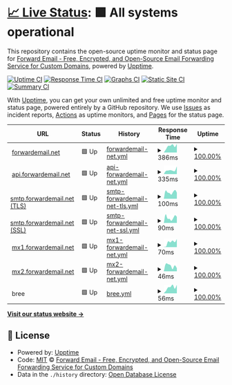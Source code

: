 # [📈 Live Status](https://status.forwardemail.net): <!--live status--> **🟩 All systems operational**

This repository contains the open-source uptime monitor and status page for [Forward Email - Free, Encrypted, and Open-Source Email Forwarding Service for Custom Domains](https://forwardemail.net), powered by [Upptime](https://github.com/upptime/upptime).

[![Uptime CI](https://github.com/forwardemail/status.forwardemail.net/workflows/Uptime%20CI/badge.svg)](https://github.com/forwardemail/status.forwardemail.net/actions?query=workflow%3A%22Uptime+CI%22)
[![Response Time CI](https://github.com/forwardemail/status.forwardemail.net/workflows/Response%20Time%20CI/badge.svg)](https://github.com/forwardemail/status.forwardemail.net/actions?query=workflow%3A%22Response+Time+CI%22)
[![Graphs CI](https://github.com/forwardemail/status.forwardemail.net/workflows/Graphs%20CI/badge.svg)](https://github.com/forwardemail/status.forwardemail.net/actions?query=workflow%3A%22Graphs+CI%22)
[![Static Site CI](https://github.com/forwardemail/status.forwardemail.net/workflows/Static%20Site%20CI/badge.svg)](https://github.com/forwardemail/status.forwardemail.net/actions?query=workflow%3A%22Static+Site+CI%22)
[![Summary CI](https://github.com/forwardemail/status.forwardemail.net/workflows/Summary%20CI/badge.svg)](https://github.com/forwardemail/status.forwardemail.net/actions?query=workflow%3A%22Summary+CI%22)

With [Upptime](https://upptime.js.org), you can get your own unlimited and free uptime monitor and status page, powered entirely by a GitHub repository. We use [Issues](https://github.com/forwardemail/status.forwardemail.net/issues) as incident reports, [Actions](https://github.com/forwardemail/status.forwardemail.net/actions) as uptime monitors, and [Pages](https://status.forwardemail.net) for the status page.

<!--start: status pages-->
<!-- This summary is generated by Upptime (https://github.com/upptime/upptime) -->
<!-- Do not edit this manually, your changes will be overwritten -->
<!-- prettier-ignore -->
| URL | Status | History | Response Time | Uptime |
| --- | ------ | ------- | ------------- | ------ |
| <img alt="" src="https://raw.githubusercontent.com/forwardemail/forwardemail.net/master/assets/img/favicon.ico" height="13"> [forwardemail.net](https://forwardemail.net) | 🟩 Up | [forwardemail-net.yml](https://github.com/forwardemail/status.forwardemail.net/commits/HEAD/history/forwardemail-net.yml) | <details><summary><img alt="Response time graph" src="./graphs/forwardemail-net/response-time-week.png" height="20"> 386ms</summary><br><a href="https://status.forwardemail.net/history/forwardemail-net"><img alt="Response time 292" src="https://img.shields.io/endpoint?url=https%3A%2F%2Fraw.githubusercontent.com%2Fforwardemail%2Fstatus.forwardemail.net%2FHEAD%2Fapi%2Fforwardemail-net%2Fresponse-time.json"></a><br><a href="https://status.forwardemail.net/history/forwardemail-net"><img alt="24-hour response time 486" src="https://img.shields.io/endpoint?url=https%3A%2F%2Fraw.githubusercontent.com%2Fforwardemail%2Fstatus.forwardemail.net%2FHEAD%2Fapi%2Fforwardemail-net%2Fresponse-time-day.json"></a><br><a href="https://status.forwardemail.net/history/forwardemail-net"><img alt="7-day response time 386" src="https://img.shields.io/endpoint?url=https%3A%2F%2Fraw.githubusercontent.com%2Fforwardemail%2Fstatus.forwardemail.net%2FHEAD%2Fapi%2Fforwardemail-net%2Fresponse-time-week.json"></a><br><a href="https://status.forwardemail.net/history/forwardemail-net"><img alt="30-day response time 386" src="https://img.shields.io/endpoint?url=https%3A%2F%2Fraw.githubusercontent.com%2Fforwardemail%2Fstatus.forwardemail.net%2FHEAD%2Fapi%2Fforwardemail-net%2Fresponse-time-month.json"></a><br><a href="https://status.forwardemail.net/history/forwardemail-net"><img alt="1-year response time 292" src="https://img.shields.io/endpoint?url=https%3A%2F%2Fraw.githubusercontent.com%2Fforwardemail%2Fstatus.forwardemail.net%2FHEAD%2Fapi%2Fforwardemail-net%2Fresponse-time-year.json"></a></details> | <details><summary><a href="https://status.forwardemail.net/history/forwardemail-net">100.00%</a></summary><a href="https://status.forwardemail.net/history/forwardemail-net"><img alt="All-time uptime 100.00%" src="https://img.shields.io/endpoint?url=https%3A%2F%2Fraw.githubusercontent.com%2Fforwardemail%2Fstatus.forwardemail.net%2FHEAD%2Fapi%2Fforwardemail-net%2Fuptime.json"></a><br><a href="https://status.forwardemail.net/history/forwardemail-net"><img alt="24-hour uptime 100.00%" src="https://img.shields.io/endpoint?url=https%3A%2F%2Fraw.githubusercontent.com%2Fforwardemail%2Fstatus.forwardemail.net%2FHEAD%2Fapi%2Fforwardemail-net%2Fuptime-day.json"></a><br><a href="https://status.forwardemail.net/history/forwardemail-net"><img alt="7-day uptime 100.00%" src="https://img.shields.io/endpoint?url=https%3A%2F%2Fraw.githubusercontent.com%2Fforwardemail%2Fstatus.forwardemail.net%2FHEAD%2Fapi%2Fforwardemail-net%2Fuptime-week.json"></a><br><a href="https://status.forwardemail.net/history/forwardemail-net"><img alt="30-day uptime 100.00%" src="https://img.shields.io/endpoint?url=https%3A%2F%2Fraw.githubusercontent.com%2Fforwardemail%2Fstatus.forwardemail.net%2FHEAD%2Fapi%2Fforwardemail-net%2Fuptime-month.json"></a><br><a href="https://status.forwardemail.net/history/forwardemail-net"><img alt="1-year uptime 100.00%" src="https://img.shields.io/endpoint?url=https%3A%2F%2Fraw.githubusercontent.com%2Fforwardemail%2Fstatus.forwardemail.net%2FHEAD%2Fapi%2Fforwardemail-net%2Fuptime-year.json"></a></details>
| <img alt="" src="https://raw.githubusercontent.com/forwardemail/forwardemail.net/master/assets/img/favicon.ico" height="13"> [api.forwardemail.net](https://api.forwardemail.net) | 🟩 Up | [api-forwardemail-net.yml](https://github.com/forwardemail/status.forwardemail.net/commits/HEAD/history/api-forwardemail-net.yml) | <details><summary><img alt="Response time graph" src="./graphs/api-forwardemail-net/response-time-week.png" height="20"> 335ms</summary><br><a href="https://status.forwardemail.net/history/api-forwardemail-net"><img alt="Response time 302" src="https://img.shields.io/endpoint?url=https%3A%2F%2Fraw.githubusercontent.com%2Fforwardemail%2Fstatus.forwardemail.net%2FHEAD%2Fapi%2Fapi-forwardemail-net%2Fresponse-time.json"></a><br><a href="https://status.forwardemail.net/history/api-forwardemail-net"><img alt="24-hour response time 313" src="https://img.shields.io/endpoint?url=https%3A%2F%2Fraw.githubusercontent.com%2Fforwardemail%2Fstatus.forwardemail.net%2FHEAD%2Fapi%2Fapi-forwardemail-net%2Fresponse-time-day.json"></a><br><a href="https://status.forwardemail.net/history/api-forwardemail-net"><img alt="7-day response time 335" src="https://img.shields.io/endpoint?url=https%3A%2F%2Fraw.githubusercontent.com%2Fforwardemail%2Fstatus.forwardemail.net%2FHEAD%2Fapi%2Fapi-forwardemail-net%2Fresponse-time-week.json"></a><br><a href="https://status.forwardemail.net/history/api-forwardemail-net"><img alt="30-day response time 294" src="https://img.shields.io/endpoint?url=https%3A%2F%2Fraw.githubusercontent.com%2Fforwardemail%2Fstatus.forwardemail.net%2FHEAD%2Fapi%2Fapi-forwardemail-net%2Fresponse-time-month.json"></a><br><a href="https://status.forwardemail.net/history/api-forwardemail-net"><img alt="1-year response time 302" src="https://img.shields.io/endpoint?url=https%3A%2F%2Fraw.githubusercontent.com%2Fforwardemail%2Fstatus.forwardemail.net%2FHEAD%2Fapi%2Fapi-forwardemail-net%2Fresponse-time-year.json"></a></details> | <details><summary><a href="https://status.forwardemail.net/history/api-forwardemail-net">100.00%</a></summary><a href="https://status.forwardemail.net/history/api-forwardemail-net"><img alt="All-time uptime 100.00%" src="https://img.shields.io/endpoint?url=https%3A%2F%2Fraw.githubusercontent.com%2Fforwardemail%2Fstatus.forwardemail.net%2FHEAD%2Fapi%2Fapi-forwardemail-net%2Fuptime.json"></a><br><a href="https://status.forwardemail.net/history/api-forwardemail-net"><img alt="24-hour uptime 100.00%" src="https://img.shields.io/endpoint?url=https%3A%2F%2Fraw.githubusercontent.com%2Fforwardemail%2Fstatus.forwardemail.net%2FHEAD%2Fapi%2Fapi-forwardemail-net%2Fuptime-day.json"></a><br><a href="https://status.forwardemail.net/history/api-forwardemail-net"><img alt="7-day uptime 100.00%" src="https://img.shields.io/endpoint?url=https%3A%2F%2Fraw.githubusercontent.com%2Fforwardemail%2Fstatus.forwardemail.net%2FHEAD%2Fapi%2Fapi-forwardemail-net%2Fuptime-week.json"></a><br><a href="https://status.forwardemail.net/history/api-forwardemail-net"><img alt="30-day uptime 100.00%" src="https://img.shields.io/endpoint?url=https%3A%2F%2Fraw.githubusercontent.com%2Fforwardemail%2Fstatus.forwardemail.net%2FHEAD%2Fapi%2Fapi-forwardemail-net%2Fuptime-month.json"></a><br><a href="https://status.forwardemail.net/history/api-forwardemail-net"><img alt="1-year uptime 100.00%" src="https://img.shields.io/endpoint?url=https%3A%2F%2Fraw.githubusercontent.com%2Fforwardemail%2Fstatus.forwardemail.net%2FHEAD%2Fapi%2Fapi-forwardemail-net%2Fuptime-year.json"></a></details>
| <img alt="" src="https://raw.githubusercontent.com/forwardemail/forwardemail.net/master/assets/img/favicon.ico" height="13"> [smtp.forwardemail.net (TLS)](smtp.forwardemail.net) | 🟩 Up | [smtp-forwardemail-net-tls.yml](https://github.com/forwardemail/status.forwardemail.net/commits/HEAD/history/smtp-forwardemail-net-tls.yml) | <details><summary><img alt="Response time graph" src="./graphs/smtp-forwardemail-net-tls/response-time-week.png" height="20"> 100ms</summary><br><a href="https://status.forwardemail.net/history/smtp-forwardemail-net-tls"><img alt="Response time 85" src="https://img.shields.io/endpoint?url=https%3A%2F%2Fraw.githubusercontent.com%2Fforwardemail%2Fstatus.forwardemail.net%2FHEAD%2Fapi%2Fsmtp-forwardemail-net-tls%2Fresponse-time.json"></a><br><a href="https://status.forwardemail.net/history/smtp-forwardemail-net-tls"><img alt="24-hour response time 97" src="https://img.shields.io/endpoint?url=https%3A%2F%2Fraw.githubusercontent.com%2Fforwardemail%2Fstatus.forwardemail.net%2FHEAD%2Fapi%2Fsmtp-forwardemail-net-tls%2Fresponse-time-day.json"></a><br><a href="https://status.forwardemail.net/history/smtp-forwardemail-net-tls"><img alt="7-day response time 100" src="https://img.shields.io/endpoint?url=https%3A%2F%2Fraw.githubusercontent.com%2Fforwardemail%2Fstatus.forwardemail.net%2FHEAD%2Fapi%2Fsmtp-forwardemail-net-tls%2Fresponse-time-week.json"></a><br><a href="https://status.forwardemail.net/history/smtp-forwardemail-net-tls"><img alt="30-day response time 85" src="https://img.shields.io/endpoint?url=https%3A%2F%2Fraw.githubusercontent.com%2Fforwardemail%2Fstatus.forwardemail.net%2FHEAD%2Fapi%2Fsmtp-forwardemail-net-tls%2Fresponse-time-month.json"></a><br><a href="https://status.forwardemail.net/history/smtp-forwardemail-net-tls"><img alt="1-year response time 85" src="https://img.shields.io/endpoint?url=https%3A%2F%2Fraw.githubusercontent.com%2Fforwardemail%2Fstatus.forwardemail.net%2FHEAD%2Fapi%2Fsmtp-forwardemail-net-tls%2Fresponse-time-year.json"></a></details> | <details><summary><a href="https://status.forwardemail.net/history/smtp-forwardemail-net-tls">100.00%</a></summary><a href="https://status.forwardemail.net/history/smtp-forwardemail-net-tls"><img alt="All-time uptime 100.00%" src="https://img.shields.io/endpoint?url=https%3A%2F%2Fraw.githubusercontent.com%2Fforwardemail%2Fstatus.forwardemail.net%2FHEAD%2Fapi%2Fsmtp-forwardemail-net-tls%2Fuptime.json"></a><br><a href="https://status.forwardemail.net/history/smtp-forwardemail-net-tls"><img alt="24-hour uptime 100.00%" src="https://img.shields.io/endpoint?url=https%3A%2F%2Fraw.githubusercontent.com%2Fforwardemail%2Fstatus.forwardemail.net%2FHEAD%2Fapi%2Fsmtp-forwardemail-net-tls%2Fuptime-day.json"></a><br><a href="https://status.forwardemail.net/history/smtp-forwardemail-net-tls"><img alt="7-day uptime 100.00%" src="https://img.shields.io/endpoint?url=https%3A%2F%2Fraw.githubusercontent.com%2Fforwardemail%2Fstatus.forwardemail.net%2FHEAD%2Fapi%2Fsmtp-forwardemail-net-tls%2Fuptime-week.json"></a><br><a href="https://status.forwardemail.net/history/smtp-forwardemail-net-tls"><img alt="30-day uptime 100.00%" src="https://img.shields.io/endpoint?url=https%3A%2F%2Fraw.githubusercontent.com%2Fforwardemail%2Fstatus.forwardemail.net%2FHEAD%2Fapi%2Fsmtp-forwardemail-net-tls%2Fuptime-month.json"></a><br><a href="https://status.forwardemail.net/history/smtp-forwardemail-net-tls"><img alt="1-year uptime 100.00%" src="https://img.shields.io/endpoint?url=https%3A%2F%2Fraw.githubusercontent.com%2Fforwardemail%2Fstatus.forwardemail.net%2FHEAD%2Fapi%2Fsmtp-forwardemail-net-tls%2Fuptime-year.json"></a></details>
| <img alt="" src="https://raw.githubusercontent.com/forwardemail/forwardemail.net/master/assets/img/favicon.ico" height="13"> [smtp.forwardemail.net (SSL)](smtp.forwardemail.net) | 🟩 Up | [smtp-forwardemail-net-ssl.yml](https://github.com/forwardemail/status.forwardemail.net/commits/HEAD/history/smtp-forwardemail-net-ssl.yml) | <details><summary><img alt="Response time graph" src="./graphs/smtp-forwardemail-net-ssl/response-time-week.png" height="20"> 90ms</summary><br><a href="https://status.forwardemail.net/history/smtp-forwardemail-net-ssl"><img alt="Response time 81" src="https://img.shields.io/endpoint?url=https%3A%2F%2Fraw.githubusercontent.com%2Fforwardemail%2Fstatus.forwardemail.net%2FHEAD%2Fapi%2Fsmtp-forwardemail-net-ssl%2Fresponse-time.json"></a><br><a href="https://status.forwardemail.net/history/smtp-forwardemail-net-ssl"><img alt="24-hour response time 114" src="https://img.shields.io/endpoint?url=https%3A%2F%2Fraw.githubusercontent.com%2Fforwardemail%2Fstatus.forwardemail.net%2FHEAD%2Fapi%2Fsmtp-forwardemail-net-ssl%2Fresponse-time-day.json"></a><br><a href="https://status.forwardemail.net/history/smtp-forwardemail-net-ssl"><img alt="7-day response time 90" src="https://img.shields.io/endpoint?url=https%3A%2F%2Fraw.githubusercontent.com%2Fforwardemail%2Fstatus.forwardemail.net%2FHEAD%2Fapi%2Fsmtp-forwardemail-net-ssl%2Fresponse-time-week.json"></a><br><a href="https://status.forwardemail.net/history/smtp-forwardemail-net-ssl"><img alt="30-day response time 81" src="https://img.shields.io/endpoint?url=https%3A%2F%2Fraw.githubusercontent.com%2Fforwardemail%2Fstatus.forwardemail.net%2FHEAD%2Fapi%2Fsmtp-forwardemail-net-ssl%2Fresponse-time-month.json"></a><br><a href="https://status.forwardemail.net/history/smtp-forwardemail-net-ssl"><img alt="1-year response time 81" src="https://img.shields.io/endpoint?url=https%3A%2F%2Fraw.githubusercontent.com%2Fforwardemail%2Fstatus.forwardemail.net%2FHEAD%2Fapi%2Fsmtp-forwardemail-net-ssl%2Fresponse-time-year.json"></a></details> | <details><summary><a href="https://status.forwardemail.net/history/smtp-forwardemail-net-ssl">100.00%</a></summary><a href="https://status.forwardemail.net/history/smtp-forwardemail-net-ssl"><img alt="All-time uptime 100.00%" src="https://img.shields.io/endpoint?url=https%3A%2F%2Fraw.githubusercontent.com%2Fforwardemail%2Fstatus.forwardemail.net%2FHEAD%2Fapi%2Fsmtp-forwardemail-net-ssl%2Fuptime.json"></a><br><a href="https://status.forwardemail.net/history/smtp-forwardemail-net-ssl"><img alt="24-hour uptime 100.00%" src="https://img.shields.io/endpoint?url=https%3A%2F%2Fraw.githubusercontent.com%2Fforwardemail%2Fstatus.forwardemail.net%2FHEAD%2Fapi%2Fsmtp-forwardemail-net-ssl%2Fuptime-day.json"></a><br><a href="https://status.forwardemail.net/history/smtp-forwardemail-net-ssl"><img alt="7-day uptime 100.00%" src="https://img.shields.io/endpoint?url=https%3A%2F%2Fraw.githubusercontent.com%2Fforwardemail%2Fstatus.forwardemail.net%2FHEAD%2Fapi%2Fsmtp-forwardemail-net-ssl%2Fuptime-week.json"></a><br><a href="https://status.forwardemail.net/history/smtp-forwardemail-net-ssl"><img alt="30-day uptime 100.00%" src="https://img.shields.io/endpoint?url=https%3A%2F%2Fraw.githubusercontent.com%2Fforwardemail%2Fstatus.forwardemail.net%2FHEAD%2Fapi%2Fsmtp-forwardemail-net-ssl%2Fuptime-month.json"></a><br><a href="https://status.forwardemail.net/history/smtp-forwardemail-net-ssl"><img alt="1-year uptime 100.00%" src="https://img.shields.io/endpoint?url=https%3A%2F%2Fraw.githubusercontent.com%2Fforwardemail%2Fstatus.forwardemail.net%2FHEAD%2Fapi%2Fsmtp-forwardemail-net-ssl%2Fuptime-year.json"></a></details>
| <img alt="" src="https://raw.githubusercontent.com/forwardemail/forwardemail.net/master/assets/img/favicon.ico" height="13"> [mx1.forwardemail.net](mx1.forwardemail.net) | 🟩 Up | [mx1-forwardemail-net.yml](https://github.com/forwardemail/status.forwardemail.net/commits/HEAD/history/mx1-forwardemail-net.yml) | <details><summary><img alt="Response time graph" src="./graphs/mx1-forwardemail-net/response-time-week.png" height="20"> 70ms</summary><br><a href="https://status.forwardemail.net/history/mx1-forwardemail-net"><img alt="Response time 67" src="https://img.shields.io/endpoint?url=https%3A%2F%2Fraw.githubusercontent.com%2Fforwardemail%2Fstatus.forwardemail.net%2FHEAD%2Fapi%2Fmx1-forwardemail-net%2Fresponse-time.json"></a><br><a href="https://status.forwardemail.net/history/mx1-forwardemail-net"><img alt="24-hour response time 79" src="https://img.shields.io/endpoint?url=https%3A%2F%2Fraw.githubusercontent.com%2Fforwardemail%2Fstatus.forwardemail.net%2FHEAD%2Fapi%2Fmx1-forwardemail-net%2Fresponse-time-day.json"></a><br><a href="https://status.forwardemail.net/history/mx1-forwardemail-net"><img alt="7-day response time 70" src="https://img.shields.io/endpoint?url=https%3A%2F%2Fraw.githubusercontent.com%2Fforwardemail%2Fstatus.forwardemail.net%2FHEAD%2Fapi%2Fmx1-forwardemail-net%2Fresponse-time-week.json"></a><br><a href="https://status.forwardemail.net/history/mx1-forwardemail-net"><img alt="30-day response time 69" src="https://img.shields.io/endpoint?url=https%3A%2F%2Fraw.githubusercontent.com%2Fforwardemail%2Fstatus.forwardemail.net%2FHEAD%2Fapi%2Fmx1-forwardemail-net%2Fresponse-time-month.json"></a><br><a href="https://status.forwardemail.net/history/mx1-forwardemail-net"><img alt="1-year response time 67" src="https://img.shields.io/endpoint?url=https%3A%2F%2Fraw.githubusercontent.com%2Fforwardemail%2Fstatus.forwardemail.net%2FHEAD%2Fapi%2Fmx1-forwardemail-net%2Fresponse-time-year.json"></a></details> | <details><summary><a href="https://status.forwardemail.net/history/mx1-forwardemail-net">100.00%</a></summary><a href="https://status.forwardemail.net/history/mx1-forwardemail-net"><img alt="All-time uptime 100.00%" src="https://img.shields.io/endpoint?url=https%3A%2F%2Fraw.githubusercontent.com%2Fforwardemail%2Fstatus.forwardemail.net%2FHEAD%2Fapi%2Fmx1-forwardemail-net%2Fuptime.json"></a><br><a href="https://status.forwardemail.net/history/mx1-forwardemail-net"><img alt="24-hour uptime 100.00%" src="https://img.shields.io/endpoint?url=https%3A%2F%2Fraw.githubusercontent.com%2Fforwardemail%2Fstatus.forwardemail.net%2FHEAD%2Fapi%2Fmx1-forwardemail-net%2Fuptime-day.json"></a><br><a href="https://status.forwardemail.net/history/mx1-forwardemail-net"><img alt="7-day uptime 100.00%" src="https://img.shields.io/endpoint?url=https%3A%2F%2Fraw.githubusercontent.com%2Fforwardemail%2Fstatus.forwardemail.net%2FHEAD%2Fapi%2Fmx1-forwardemail-net%2Fuptime-week.json"></a><br><a href="https://status.forwardemail.net/history/mx1-forwardemail-net"><img alt="30-day uptime 100.00%" src="https://img.shields.io/endpoint?url=https%3A%2F%2Fraw.githubusercontent.com%2Fforwardemail%2Fstatus.forwardemail.net%2FHEAD%2Fapi%2Fmx1-forwardemail-net%2Fuptime-month.json"></a><br><a href="https://status.forwardemail.net/history/mx1-forwardemail-net"><img alt="1-year uptime 100.00%" src="https://img.shields.io/endpoint?url=https%3A%2F%2Fraw.githubusercontent.com%2Fforwardemail%2Fstatus.forwardemail.net%2FHEAD%2Fapi%2Fmx1-forwardemail-net%2Fuptime-year.json"></a></details>
| <img alt="" src="https://raw.githubusercontent.com/forwardemail/forwardemail.net/master/assets/img/favicon.ico" height="13"> [mx2.forwardemail.net](mx2.forwardemail.net) | 🟩 Up | [mx2-forwardemail-net.yml](https://github.com/forwardemail/status.forwardemail.net/commits/HEAD/history/mx2-forwardemail-net.yml) | <details><summary><img alt="Response time graph" src="./graphs/mx2-forwardemail-net/response-time-week.png" height="20"> 46ms</summary><br><a href="https://status.forwardemail.net/history/mx2-forwardemail-net"><img alt="Response time 55" src="https://img.shields.io/endpoint?url=https%3A%2F%2Fraw.githubusercontent.com%2Fforwardemail%2Fstatus.forwardemail.net%2FHEAD%2Fapi%2Fmx2-forwardemail-net%2Fresponse-time.json"></a><br><a href="https://status.forwardemail.net/history/mx2-forwardemail-net"><img alt="24-hour response time 26" src="https://img.shields.io/endpoint?url=https%3A%2F%2Fraw.githubusercontent.com%2Fforwardemail%2Fstatus.forwardemail.net%2FHEAD%2Fapi%2Fmx2-forwardemail-net%2Fresponse-time-day.json"></a><br><a href="https://status.forwardemail.net/history/mx2-forwardemail-net"><img alt="7-day response time 46" src="https://img.shields.io/endpoint?url=https%3A%2F%2Fraw.githubusercontent.com%2Fforwardemail%2Fstatus.forwardemail.net%2FHEAD%2Fapi%2Fmx2-forwardemail-net%2Fresponse-time-week.json"></a><br><a href="https://status.forwardemail.net/history/mx2-forwardemail-net"><img alt="30-day response time 45" src="https://img.shields.io/endpoint?url=https%3A%2F%2Fraw.githubusercontent.com%2Fforwardemail%2Fstatus.forwardemail.net%2FHEAD%2Fapi%2Fmx2-forwardemail-net%2Fresponse-time-month.json"></a><br><a href="https://status.forwardemail.net/history/mx2-forwardemail-net"><img alt="1-year response time 55" src="https://img.shields.io/endpoint?url=https%3A%2F%2Fraw.githubusercontent.com%2Fforwardemail%2Fstatus.forwardemail.net%2FHEAD%2Fapi%2Fmx2-forwardemail-net%2Fresponse-time-year.json"></a></details> | <details><summary><a href="https://status.forwardemail.net/history/mx2-forwardemail-net">100.00%</a></summary><a href="https://status.forwardemail.net/history/mx2-forwardemail-net"><img alt="All-time uptime 100.00%" src="https://img.shields.io/endpoint?url=https%3A%2F%2Fraw.githubusercontent.com%2Fforwardemail%2Fstatus.forwardemail.net%2FHEAD%2Fapi%2Fmx2-forwardemail-net%2Fuptime.json"></a><br><a href="https://status.forwardemail.net/history/mx2-forwardemail-net"><img alt="24-hour uptime 100.00%" src="https://img.shields.io/endpoint?url=https%3A%2F%2Fraw.githubusercontent.com%2Fforwardemail%2Fstatus.forwardemail.net%2FHEAD%2Fapi%2Fmx2-forwardemail-net%2Fuptime-day.json"></a><br><a href="https://status.forwardemail.net/history/mx2-forwardemail-net"><img alt="7-day uptime 100.00%" src="https://img.shields.io/endpoint?url=https%3A%2F%2Fraw.githubusercontent.com%2Fforwardemail%2Fstatus.forwardemail.net%2FHEAD%2Fapi%2Fmx2-forwardemail-net%2Fuptime-week.json"></a><br><a href="https://status.forwardemail.net/history/mx2-forwardemail-net"><img alt="30-day uptime 100.00%" src="https://img.shields.io/endpoint?url=https%3A%2F%2Fraw.githubusercontent.com%2Fforwardemail%2Fstatus.forwardemail.net%2FHEAD%2Fapi%2Fmx2-forwardemail-net%2Fuptime-month.json"></a><br><a href="https://status.forwardemail.net/history/mx2-forwardemail-net"><img alt="1-year uptime 100.00%" src="https://img.shields.io/endpoint?url=https%3A%2F%2Fraw.githubusercontent.com%2Fforwardemail%2Fstatus.forwardemail.net%2FHEAD%2Fapi%2Fmx2-forwardemail-net%2Fuptime-year.json"></a></details>
| <img alt="" src="https://raw.githubusercontent.com/breejs/bree/master/favicon.ico" height="13"> bree | 🟩 Up | [bree.yml](https://github.com/forwardemail/status.forwardemail.net/commits/HEAD/history/bree.yml) | <details><summary><img alt="Response time graph" src="./graphs/bree/response-time-week.png" height="20"> 56ms</summary><br><a href="https://status.forwardemail.net/history/bree"><img alt="Response time 42" src="https://img.shields.io/endpoint?url=https%3A%2F%2Fraw.githubusercontent.com%2Fforwardemail%2Fstatus.forwardemail.net%2FHEAD%2Fapi%2Fbree%2Fresponse-time.json"></a><br><a href="https://status.forwardemail.net/history/bree"><img alt="24-hour response time 65" src="https://img.shields.io/endpoint?url=https%3A%2F%2Fraw.githubusercontent.com%2Fforwardemail%2Fstatus.forwardemail.net%2FHEAD%2Fapi%2Fbree%2Fresponse-time-day.json"></a><br><a href="https://status.forwardemail.net/history/bree"><img alt="7-day response time 56" src="https://img.shields.io/endpoint?url=https%3A%2F%2Fraw.githubusercontent.com%2Fforwardemail%2Fstatus.forwardemail.net%2FHEAD%2Fapi%2Fbree%2Fresponse-time-week.json"></a><br><a href="https://status.forwardemail.net/history/bree"><img alt="30-day response time 54" src="https://img.shields.io/endpoint?url=https%3A%2F%2Fraw.githubusercontent.com%2Fforwardemail%2Fstatus.forwardemail.net%2FHEAD%2Fapi%2Fbree%2Fresponse-time-month.json"></a><br><a href="https://status.forwardemail.net/history/bree"><img alt="1-year response time 42" src="https://img.shields.io/endpoint?url=https%3A%2F%2Fraw.githubusercontent.com%2Fforwardemail%2Fstatus.forwardemail.net%2FHEAD%2Fapi%2Fbree%2Fresponse-time-year.json"></a></details> | <details><summary><a href="https://status.forwardemail.net/history/bree">100.00%</a></summary><a href="https://status.forwardemail.net/history/bree"><img alt="All-time uptime 100.00%" src="https://img.shields.io/endpoint?url=https%3A%2F%2Fraw.githubusercontent.com%2Fforwardemail%2Fstatus.forwardemail.net%2FHEAD%2Fapi%2Fbree%2Fuptime.json"></a><br><a href="https://status.forwardemail.net/history/bree"><img alt="24-hour uptime 100.00%" src="https://img.shields.io/endpoint?url=https%3A%2F%2Fraw.githubusercontent.com%2Fforwardemail%2Fstatus.forwardemail.net%2FHEAD%2Fapi%2Fbree%2Fuptime-day.json"></a><br><a href="https://status.forwardemail.net/history/bree"><img alt="7-day uptime 100.00%" src="https://img.shields.io/endpoint?url=https%3A%2F%2Fraw.githubusercontent.com%2Fforwardemail%2Fstatus.forwardemail.net%2FHEAD%2Fapi%2Fbree%2Fuptime-week.json"></a><br><a href="https://status.forwardemail.net/history/bree"><img alt="30-day uptime 100.00%" src="https://img.shields.io/endpoint?url=https%3A%2F%2Fraw.githubusercontent.com%2Fforwardemail%2Fstatus.forwardemail.net%2FHEAD%2Fapi%2Fbree%2Fuptime-month.json"></a><br><a href="https://status.forwardemail.net/history/bree"><img alt="1-year uptime 100.00%" src="https://img.shields.io/endpoint?url=https%3A%2F%2Fraw.githubusercontent.com%2Fforwardemail%2Fstatus.forwardemail.net%2FHEAD%2Fapi%2Fbree%2Fuptime-year.json"></a></details>

<!--end: status pages-->

[**Visit our status website →**](https://status.forwardemail.net)

## 📄 License

- Powered by: [Upptime](https://github.com/upptime/upptime)
- Code: [MIT](./LICENSE) © [Forward Email - Free, Encrypted, and Open-Source Email Forwarding Service for Custom Domains](https://forwardemail.net)
- Data in the `./history` directory: [Open Database License](https://opendatacommons.org/licenses/odbl/1-0/)
